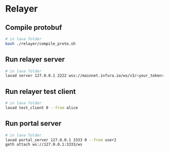 # Relayer

## Compile protobuf

```bash
# in lava folder
bash ./relayer/compile_proto.sh
```

## Run relayer server

```bash
# in lava folder
lavad server 127.0.0.1 2222 wss://mainnet.infura.io/ws/v3/<your_token> 0 --from bob
```

## Run relayer test client

```bash
# in lava folder
lavad test_client 0 --from alice
```

## Run portal server

```bash
# in lava folder
lavad portal_server 127.0.0.1 3333 0 --from user2
geth attach ws://127.0.0.1:3333/ws
```
